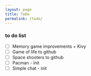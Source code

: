 ```yaml
---
layout: page
title: ToDo
permalink: /todo/
---
```


### to do list

- [ ] Memory game improvements + Kivy
- [ ] Game of life to github
- [ ] Space shooters to github
- [ ] Pacman - init
- [ ] Simple chat - init
